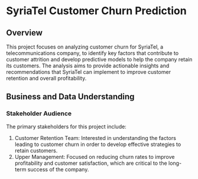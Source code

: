 # **SyriaTel Customer Churn Prediction**

## **Overview**

This project focuses on analyzing customer churn for SyriaTel, a telecommunications company, to identify key factors that contribute to customer attrition and develop predictive models to help the company retain its customers. The analysis aims to provide actionable insights and recommendations that SyriaTel can implement to improve customer retention and overall profitability.

## **Business and Data Understanding**  

### **Stakeholder Audience**  

The primary stakeholders for this project include:

1. Customer Retention Team: Interested in understanding the factors leading to customer churn in order to develop effective strategies to retain customers.
2. Upper Management: Focused on reducing churn rates to improve profitability and customer satisfaction, which are critical to the long-term success of the company.

